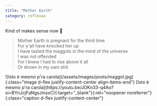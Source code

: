 ```yaml
---
title: "Mother Earth"
category: reflexao
---
```


Kind of makes sense now 🤔

>Mother Earth is pregnant for the third time\
>For y'all have knocked her up\
>I have tasted the maggots in the mind of the universe\
>I was not offended\
>For I knew I had to rise above it all\
>Or drown in my own shit

<span class="container d-flex">
<span class="col">
	<span class="row">
		<span class="col-sm">
			<span class="row">![Isto é mesmo p'ra carola](/assets/images/posts/maggot.jpg){:class="image d-flex justify-content-center align-items-end"}</span>
			<span class="row">[Isto é mesmo p'ra carola](https://youtu.be/JOKn33-q4Ao?si=BYnJcjFaNgsJmsxC){:target="_blank"}{:rel="noopener noreferrer"}{:class="caption d-flex justify-content-center"}</span>
		</span>
	</span>	
</span>
</span>
